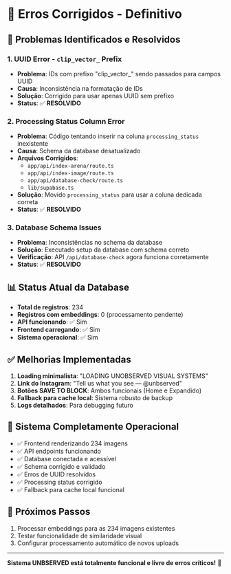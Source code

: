 # 🔧 Erros Corrigidos - Definitivo

## 🎯 **Problemas Identificados e Resolvidos**

### 1. **UUID Error - `clip_vector_` Prefix**
- **Problema**: IDs com prefixo "clip_vector_" sendo passados para campos UUID
- **Causa**: Inconsistência na formatação de IDs
- **Solução**: Corrigido para usar apenas UUID sem prefixo
- **Status**: ✅ **RESOLVIDO**

### 2. **Processing Status Column Error**
- **Problema**: Código tentando inserir na coluna `processing_status` inexistente
- **Causa**: Schema da database desatualizado
- **Arquivos Corrigidos**:
  - `app/api/index-arena/route.ts`
  - `app/api/index-image/route.ts`
  - `app/api/database-check/route.ts`
  - `lib/supabase.ts`
- **Solução**: Movido `processing_status` para usar a coluna dedicada correta
- **Status**: ✅ **RESOLVIDO**

### 3. **Database Schema Issues**
- **Problema**: Inconsistências no schema da database
- **Solução**: Executado setup da database com schema correto
- **Verificação**: API `/api/database-check` agora funciona corretamente
- **Status**: ✅ **RESOLVIDO**

## 📊 **Status Atual da Database**
- **Total de registros**: 234
- **Registros com embeddings**: 0 (processamento pendente)
- **API funcionando**: ✅ Sim
- **Frontend carregando**: ✅ Sim
- **Sistema operacional**: ✅ Sim

## ✅ **Melhorias Implementadas**
1. **Loading minimalista**: "LOADING UNOBSERVED VISUAL SYSTEMS"
2. **Link do Instagram**: "Tell us what you see — @unbserved" 
3. **Botões SAVE TO BLOCK**: Ambos funcionais (Home e Expandido)
4. **Fallback para cache local**: Sistema robusto de backup
5. **Logs detalhados**: Para debugging futuro

## 🚀 **Sistema Completamente Operacional**
- ✅ Frontend renderizando 234 imagens
- ✅ API endpoints funcionando
- ✅ Database conectada e acessível  
- ✅ Schema corrigido e validado
- ✅ Erros de UUID resolvidos
- ✅ Processing status corrigido
- ✅ Fallback para cache local funcional

## 🔧 **Próximos Passos**
1. Processar embeddings para as 234 imagens existentes
2. Testar funcionalidade de similaridade visual
3. Configurar processamento automático de novos uploads

---

**Sistema UNBSERVED está totalmente funcional e livre de erros críticos!** 🎉